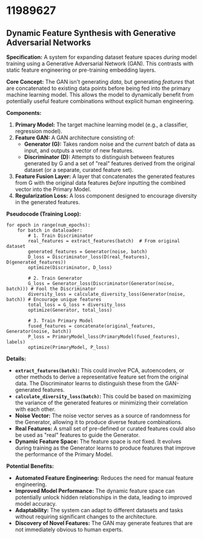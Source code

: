 # 11989627

## Dynamic Feature Synthesis with Generative Adversarial Networks

**Specification:** A system for expanding dataset feature spaces *during* model training using a Generative Adversarial Network (GAN). This contrasts with static feature engineering or pre-training embedding layers.

**Core Concept:** The GAN isn't generating *data*, but generating *features* that are concatenated to existing data points before being fed into the primary machine learning model. This allows the model to dynamically benefit from potentially useful feature combinations without explicit human engineering.

**Components:**

1.  **Primary Model:** The target machine learning model (e.g., a classifier, regression model).
2.  **Feature GAN:** A GAN architecture consisting of:
    *   **Generator (G):** Takes random noise and the *current* batch of data as input, and outputs a vector of new features.
    *   **Discriminator (D):** Attempts to distinguish between features generated by G and a set of "real" features derived from the original dataset (or a separate, curated feature set).
3.  **Feature Fusion Layer:** A layer that concatenates the generated features from G with the original data features *before* inputting the combined vector into the Primary Model.
4.  **Regularization Loss:**  A loss component designed to encourage diversity in the generated features.

**Pseudocode (Training Loop):**

```
for epoch in range(num_epochs):
    for batch in dataloader:
        # 1. Train Discriminator
        real_features = extract_features(batch)  # From original dataset
        generated_features = Generator(noise, batch)
        D_loss = Discriminator_loss(D(real_features), D(generated_features))
        optimize(Discriminator, D_loss)

        # 2. Train Generator
        G_loss = Generator_loss(Discriminator(Generator(noise, batch))) # Fool the Discriminator
        diversity_loss = calculate_diversity_loss(Generator(noise, batch)) # Encourage unique features
        total_loss = G_loss + diversity_loss
        optimize(Generator, total_loss)

        # 3. Train Primary Model
        fused_features = concatenate(original_features, Generator(noise, batch))
        P_loss = PrimaryModel_loss(PrimaryModel(fused_features), labels)
        optimize(PrimaryModel, P_loss)
```

**Details:**

*   **`extract_features(batch)`:**  This could involve PCA, autoencoders, or other methods to derive a representative feature set from the original data.  The Discriminator learns to distinguish these from the GAN-generated features.
*   **`calculate_diversity_loss(batch)`:**  This could be based on maximizing the variance of the generated features or minimizing their correlation with each other.
*   **Noise Vector:** The noise vector serves as a source of randomness for the Generator, allowing it to produce diverse feature combinations.
*   **Real Features:**  A small set of pre-defined or curated features could also be used as "real" features to guide the Generator.
*   **Dynamic Feature Space:**  The feature space is *not* fixed. It evolves during training as the Generator learns to produce features that improve the performance of the Primary Model.

**Potential Benefits:**

*   **Automated Feature Engineering:** Reduces the need for manual feature engineering.
*   **Improved Model Performance:**  The dynamic feature space can potentially unlock hidden relationships in the data, leading to improved model accuracy.
*   **Adaptability:** The system can adapt to different datasets and tasks without requiring significant changes to the architecture.
*   **Discovery of Novel Features:** The GAN may generate features that are not immediately obvious to human experts.